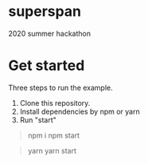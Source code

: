 # superspan
2020 summer hackathon

# Get started
Three steps to run the example.
1. Clone this repository.
2. Install dependencies by npm or yarn
3. Run "start"

> npm i
> npm start

> yarn
> yarn start